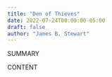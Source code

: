 ```yaml
---
title: "Den of Thieves"
date: 2022-07-24T00:00:00-05:00
draft: false
author: "James B. Stewart"
---
```


SUMMARY

<!--more-->

CONTENT